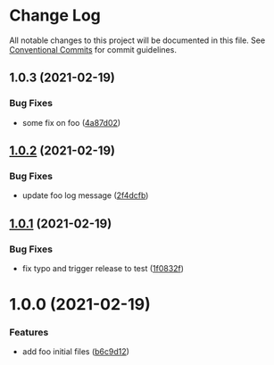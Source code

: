 # Change Log

All notable changes to this project will be documented in this file.
See [Conventional Commits](https://conventionalcommits.org) for commit guidelines.

## 1.0.3 (2021-02-19)


### Bug Fixes

* some fix on foo ([4a87d02](https://github.com/HenriqueSilverio/monorepo/commit/4a87d02a3b82783fa2ddfc013b4cd663d94502c2))





## [1.0.2](https://github.com/HenriqueSilverio/monorepo/compare/@henriquesilverio/foo@1.0.1...@henriquesilverio/foo@1.0.2) (2021-02-19)


### Bug Fixes

* update foo log message ([2f4dcfb](https://github.com/HenriqueSilverio/monorepo/commit/2f4dcfbc934e0b31ed3a09587b1a96bfbc2c4744))





## [1.0.1](https://github.com/HenriqueSilverio/monorepo/compare/@henriquesilverio/foo@1.0.0...@henriquesilverio/foo@1.0.1) (2021-02-19)


### Bug Fixes

* fix typo and trigger release to test ([1f0832f](https://github.com/HenriqueSilverio/monorepo/commit/1f0832f20a7a4ad5710a517916c9b4eb94b66146))





# 1.0.0 (2021-02-19)


### Features

* add foo initial files ([b6c9d12](https://github.com/HenriqueSilverio/monorepo/commit/b6c9d12378540df0c7282aab68b3e35349e1a653))
